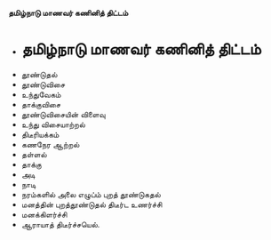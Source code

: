 **தமிழ்நாடு மாணவர் கணினித் திட்டம்**
- # தமிழ்நாடு மாணவர் கணினித் திட்டம்
- தூண்டுதல்
- தூண்டுவிசை
- உந்துவேகம்
- தாக்குவிசை
- தூண்டுவிசையின் விளைவு
- உந்து விசையாற்றல்
- திடீரியக்கம்
- கணநேர ஆற்றல்
- தள்ளல்
- தாக்கு
- அடி
- நாடி
- நரம்களில் அலை எழுப்ம் புறத் தூண்டுகதல்
- மனத்தின் புறத்தூண்டுதல் திடீர்ட உணர்ச்சி
- மனக்கிளர்ச்சி
- ஆராயாத் திடீர்ச்சயெல்.

